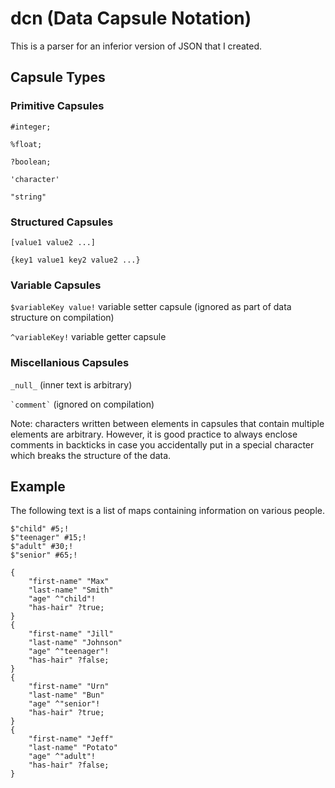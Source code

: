 # dcn (Data Capsule Notation)
This is a parser for an inferior version of JSON that I created.

## Capsule Types
### Primitive Capsules
`#integer;`  

`%float;`  

`?boolean;`  

`'character'`  

`"string"`
### Structured Capsules
`[value1 value2 ...]`  

`{key1 value1 key2 value2 ...}`
### Variable Capsules
`$variableKey value!` variable setter capsule  (ignored as part of data structure on compilation)  

`^variableKey!` variable getter capsule
### Miscellanious Capsules
`_null_` (inner text is arbitrary)  

`` `comment` `` (ignored on compilation)  
  
Note: characters written between elements in capsules that contain multiple elements are arbitrary. However, it is good practice to always enclose comments in backticks in case you accidentally put in a special character which breaks the structure of the data.

## Example
The following text is a list of maps containing information on various people.
```
$"child" #5;!
$"teenager" #15;!
$"adult" #30;!
$"senior" #65;!

{
	"first-name" "Max"
	"last-name" "Smith"
	"age" ^"child"!
	"has-hair" ?true;
}
{
	"first-name" "Jill"
	"last-name" "Johnson"
	"age" ^"teenager"!
	"has-hair" ?false;
}
{
	"first-name" "Urn"
	"last-name" "Bun"
	"age" ^"senior"!
	"has-hair" ?true;
}
{
	"first-name" "Jeff"
	"last-name" "Potato"
	"age" ^"adult"!
	"has-hair" ?false;
}
```
